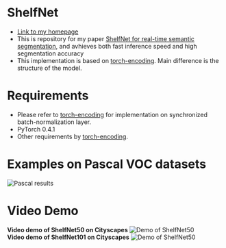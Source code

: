 # ShelfNet 
* [Link to my homepage](https://juntangzhuang.com)
* This is repository for my paper [ShelfNet for real-time semantic segmentation](https://juntang-zhuang.github.io/files/ShelfNet_2019.pdf), and avhieves both fast inference speed and high segmentation accuracy<br>
* This implementation is based on [torch-encoding](https://github.com/zhanghang1989/PyTorch-Encoding). Main difference is the structure of the model.

# Requirements
* Please refer to [torch-encoding](https://github.com/zhanghang1989/PyTorch-Encoding) for implementation on synchronized batch-normalization layer.
* PyTorch 0.4.1
* Other requirements by [torch-encoding](https://github.com/zhanghang1989/PyTorch-Encoding).

# Examples on Pascal VOC datasets
![Pascal results](https://github.com/juntang-zhuang/ShelfNet/blob/master/video_demo/Pascal_results.png) </br>

# Video Demo
**Video demo of ShelfNet50 on Cityscapes**
![Demo of ShelfNet50](https://github.com/juntang-zhuang/ShelfNet/blob/master/video_demo/shelfnet50_demo.gif) </br>
**Video demo of ShelfNet101 on Cityscapes**
![Demo of ShelfNet50](https://github.com/juntang-zhuang/ShelfNet/blob/master/video_demo/shelfnet50_demo.gif) </br>

